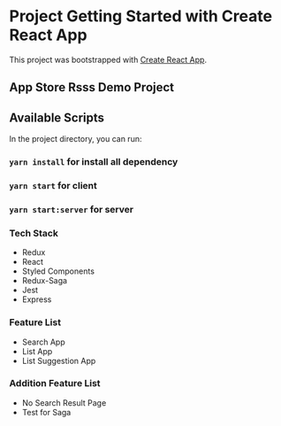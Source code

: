 # Project Getting Started with Create React App

This project was bootstrapped with [Create React App](https://github.com/facebook/create-react-app).

## App Store Rsss Demo Project
## Available Scripts

In the project directory, you can run:

### `yarn install` for install all dependency


### `yarn start` for client
### `yarn start:server` for server

### Tech Stack
- Redux
- React
- Styled Components
- Redux-Saga
- Jest
- Express
### Feature List
- Search App
- List App
- List Suggestion App

### Addition Feature List
- No Search Result Page
- Test for Saga
